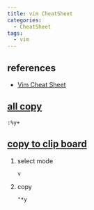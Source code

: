 ```yaml
---
title: vim CheatSheet
categories:
  - CheatSheet
tags:
  - vim
---
```


references
---

- [Vim Cheat Sheet](https://vim.rtorr.com/lang/ko)

[all copy](https://stackoverflow.com/questions/1620018/copy-all-the-lines-to-clipboard) 
---

`:%y+`

[copy to clip board](https://stackoverflow.com/questions/9166328/how-to-copy-selected-lines-to-clipboard-in-vim)
---

1. select mode

	`v`

2. copy

	`"*y`
